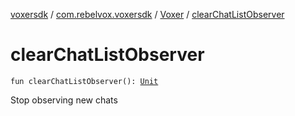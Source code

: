 [voxersdk](../../index.md) / [com.rebelvox.voxersdk](../index.md) / [Voxer](index.md) / [clearChatListObserver](./clear-chat-list-observer.md)

# clearChatListObserver

`fun clearChatListObserver(): `[`Unit`](https://kotlinlang.org/api/latest/jvm/stdlib/kotlin/-unit/index.html)

Stop observing new chats

